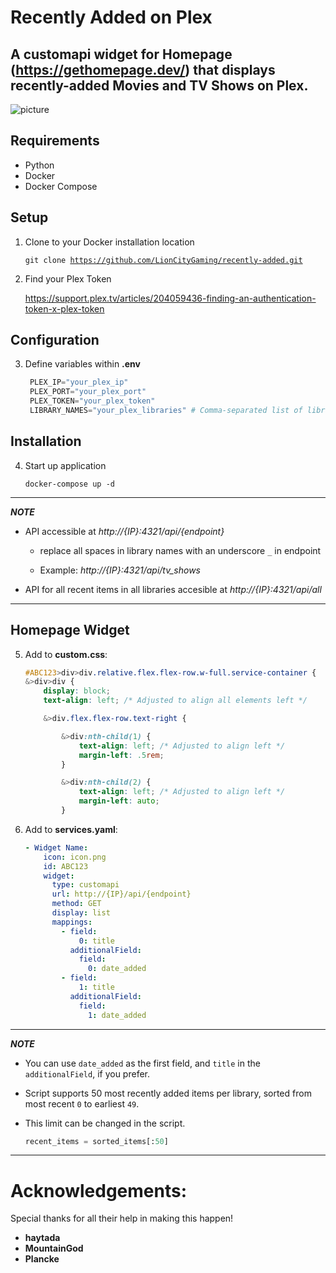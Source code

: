 # Recently Added on Plex

## A customapi widget for Homepage (https://gethomepage.dev/) that displays recently-added Movies and TV Shows on Plex.
![picture](https://i.imgur.com/umopaWL.png)
## Requirements
 - Python
 - Docker
 - Docker Compose
## Setup
1. Clone to your Docker installation location

   <code>git clone https://github.com/LionCityGaming/recently-added.git</code>

2. Find your Plex Token

   https://support.plex.tv/articles/204059436-finding-an-authentication-token-x-plex-token
## Configuration
3. Define variables within **.env**

    ```python
     PLEX_IP="your_plex_ip"
     PLEX_PORT="your_plex_port"
     PLEX_TOKEN="your_plex_token"
     LIBRARY_NAMES="your_plex_libraries" # Comma-separated list of library names to create endpoints for (e.g. Movies,Shows,Anime)
## Installation

4. Start up application

   <code>docker-compose up -d</code>

---
_**NOTE**_

- API accessible at _http://{IP}:4321/api/{endpoint}_
  - replace all spaces in library names with an underscore <code>_</code> in endpoint

  - Example: _http://{IP}:4321/api/tv_shows_

- API for all recent items in all libraries accesible at _http://{IP}:4321/api/all_
---
## Homepage Widget
5. Add to **custom.css**:

    ```css 
    #ABC123>div>div.relative.flex.flex-row.w-full.service-container {
    &>div>div {
        display: block;
        text-align: left; /* Adjusted to align all elements left */

        &>div.flex.flex-row.text-right {

            &>div:nth-child(1) {
                text-align: left; /* Adjusted to align left */
                margin-left: .5rem;
            }

            &>div:nth-child(2) {
                text-align: left; /* Adjusted to align left */
                margin-left: auto;
            }
6. Add to **services.yaml**:

    ```yaml
    - Widget Name:
        icon: icon.png
        id: ABC123
        widget:
          type: customapi
          url: http://{IP}/api/{endpoint}
          method: GET
          display: list
          mappings:
            - field:
                0: title
              additionalField:
                field:
                  0: date_added
            - field:
                1: title
              additionalField:
                field:
                  1: date_added
---
_**NOTE**_
  - You can use <code>date_added</code> as the first field, and <code>title</code> in the <code>additionalField</code>, if you prefer.

  - Script supports 50 most recently added items per library, sorted from most recent <code>0</code> to earliest <code>49</code>.

  - This limit can be changed in the script.
    ```python
    recent_items = sorted_items[:50]
---
# Acknowledgements:

Special thanks for all their help in making this happen!

- **haytada**
- **MountainGod**
- **Plancke**
